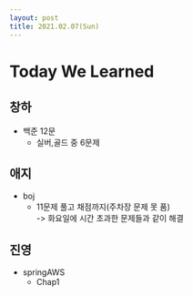 ```yaml
---
layout: post
title: 2021.02.07(Sun)
---
```

# Today We Learned

## 창하

- 백준 12문
    - 실버,골드 중 6문제

## 애지

- boj 
    - 11문제 풀고 채점까지(주차장 문제 못 품)  
        -> 화요일에 시간 초과한 문제들과 같이 해결

## 진영

- springAWS
  - Chap1
